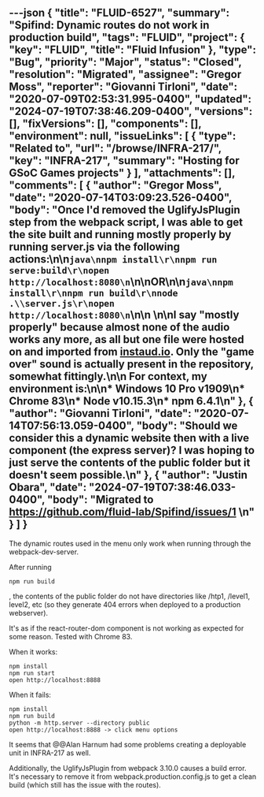 ---json
{
  "title": "FLUID-6527",
  "summary": "Spifind: Dynamic routes do not work in production build",
  "tags": "FLUID",
  "project": {
    "key": "FLUID",
    "title": "Fluid Infusion"
  },
  "type": "Bug",
  "priority": "Major",
  "status": "Closed",
  "resolution": "Migrated",
  "assignee": "Gregor Moss",
  "reporter": "Giovanni Tirloni",
  "date": "2020-07-09T02:53:31.995-0400",
  "updated": "2024-07-19T07:38:46.209-0400",
  "versions": [],
  "fixVersions": [],
  "components": [],
  "environment": null,
  "issueLinks": [
    {
      "type": "Related to",
      "url": "/browse/INFRA-217/",
      "key": "INFRA-217",
      "summary": "Hosting for GSoC Games projects"
    }
  ],
  "attachments": [],
  "comments": [
    {
      "author": "Gregor Moss",
      "date": "2020-07-14T03:09:23.526-0400",
      "body": "Once I'd removed the UglifyJsPlugin step from the webpack script, I was able to get the site built and running mostly properly by running server.js via the following actions:\n\n```java\nnpm install\r\nnpm run serve:build\r\nopen http://localhost:8080\n```\n\nOR\n\n```java\nnpm install\r\nnpm run build\r\nnode .\\server.js\r\nopen http://localhost:8080\n```\n\n \n\nI say \"mostly properly\" because almost none of the audio works any more, as all but one file were hosted on and imported from [instaud.io](https://instaud.io/). Only the \"game over\" sound is actually present in the repository, somewhat fittingly.\n\n For context, my environment is:\n\n* Windows 10 Pro v1909\n* Chrome 83\n* Node v10.15.3\n* npm 6.4.1\n"
    },
    {
      "author": "Giovanni Tirloni",
      "date": "2020-07-14T07:56:13.059-0400",
      "body": "Should we consider this a dynamic website then with a live component (the express server)? I was hoping to just serve the contents of the public folder but it doesn't seem possible.\n"
    },
    {
      "author": "Justin Obara",
      "date": "2024-07-19T07:38:46.033-0400",
      "body": "Migrated to <https://github.com/fluid-lab/Spifind/issues/1>&#x20;\n"
    }
  ]
}
---
The dynamic routes used in the menu only work when running through the webpack-dev-server.

After running&#x20;

```
npm run build
```

, the contents of the public folder do not have directories like /htp1, /level1, level2, etc (so they generate 404 errors when deployed to a production webserver).

It's as if the react-router-dom component is not working as expected for some reason. Tested with Chrome 83.

When it works:

```
npm install
npm run start
open http://localhost:8888
```

When it fails:

```
npm install
npm run build
python -m http.server --directory public
open http://localhost:8888 -> click menu options
```

It seems that @@Alan Harnum had some problems creating a deployable unit in INFRA-217 as well.

Additionally, the UglifyJsPlugin from webpack 3.10.0 causes a build error. It's necessary to remove it from webpack.production.config.js to get a clean build (which still has the issue with the routes).

        